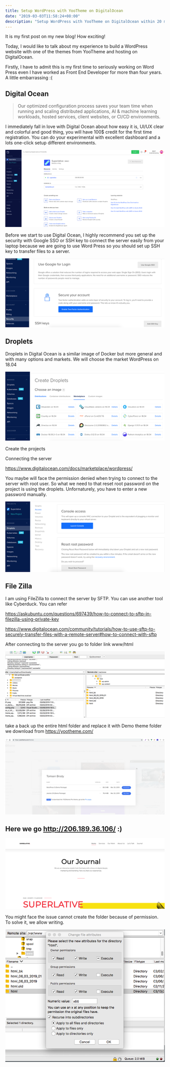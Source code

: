 ```yaml
---
title: Setup WordPress with YooTheme on DigitalOcean
date: "2019-03-03T11:58:24+08:00"
description: "Setup WordPress with YooTheme on DigitalOcean within 20 minutes."
---
```


It is my first post on my new blog! How exciting!

Today, I would like to talk about my experience to build a WordPress website with one of the themes from YooTheme and hosting on DigitalOcean. 

Firstly, I have to admit this is my first time to seriously working on Word Press even I have worked as Front End Developer for more than four years. A little embarrassing :(

## Digital Ocean

> Our optimized configuration process saves your team time when running and scaling distributed applications, 
> AI & machine learning workloads, hosted services, client websites, or CI/CD environments.

I immediately fall in love with Digital Ocean about how easy it is, UI/UX clear and colorful and good thing, you will have 100$ credit for the first time registration. You can do your experimental with excellent dashboard and a lots one-click setup different environments.


![Dashboard](./digital-ocean-dashboard.png)

Before we start to use Digital Ocean, I highly recommend you set up the security with Google SSO or SSH key to connect the server easily from your laptop because we are going to use Word Press so you should set up SSH key to transfer files to a server.

![Security](./security.png)

## Droplets

Droplets in Digital Ocean is a similar image of Docker but more general and with many options and markets. We will choose the market WordPress on 18.04

![Droplets](./droplets.png)

Create the projects

Connecting the server

https://www.digitalocean.com/docs/marketplace/wordpress/

You maybe will face the permission denied when trying to connect to the server with root user. So what we need to that reset root password on the project is using the droplets. Unfornaturely, you have to enter a new password manually.

![Reset root password](./reset-root-password.png)

## File Zilla

I am using FileZilla to connect the server by SFTP. You can use another tool like Cyberduck. You can refer 

https://askubuntu.com/questions/697439/how-to-connect-to-sftp-in-filezilla-using-private-key


https://www.digitalocean.com/community/tutorials/how-to-use-sftp-to-securely-transfer-files-with-a-remote-server#how-to-connect-with-sftp

After connecting to the server you go to folder link www/html

![file-zilla](./file-zilla.png)

take a back up the entire html folder and replace it with Demo theme folder we download from https://yootheme.com/

![yoo-theme](./yoo-theme.png)

## Here we go http://206.189.36.106/ :)

![superlative](./superlative.png)

You might face the issue cannot create the folder because of permission. To solve it, we allow writing.

![permission](./permission.png)